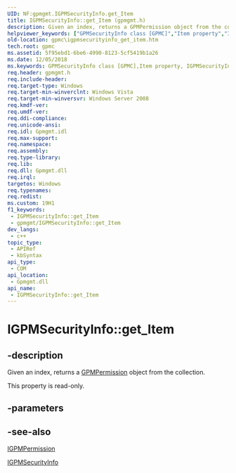 ```yaml
---
UID: NF:gpmgmt.IGPMSecurityInfo.get_Item
title: IGPMSecurityInfo::get_Item (gpmgmt.h)
description: Given an index, returns a GPMPermission object from the collection.
helpviewer_keywords: ["GPMSecurityInfo class [GPMC]","Item property","IGPMSecurityInfo interface [GPMC]","Item property","IGPMSecurityInfo.Item","IGPMSecurityInfo.get_Item","IGPMSecurityInfo::Item","IGPMSecurityInfo::get_Item","Item property [GPMC]","Item property [GPMC]","GPMSecurityInfo class","Item property [GPMC]","IGPMSecurityInfo interface","_win32_igpmsecurityinfo_get_item","get_Item","gpmc.igpmsecurityinfo_get_item","gpmgmt/IGPMSecurityInfo::Item","gpmgmt/IGPMSecurityInfo::get_Item"]
old-location: gpmc\igpmsecurityinfo_get_item.htm
tech.root: gpmc
ms.assetid: 5f95ebd1-6be6-4990-8123-5cf5419b1a26
ms.date: 12/05/2018
ms.keywords: GPMSecurityInfo class [GPMC],Item property, IGPMSecurityInfo interface [GPMC],Item property, IGPMSecurityInfo.Item, IGPMSecurityInfo.get_Item, IGPMSecurityInfo::Item, IGPMSecurityInfo::get_Item, Item property [GPMC], Item property [GPMC],GPMSecurityInfo class, Item property [GPMC],IGPMSecurityInfo interface, _win32_igpmsecurityinfo_get_item, get_Item, gpmc.igpmsecurityinfo_get_item, gpmgmt/IGPMSecurityInfo::Item, gpmgmt/IGPMSecurityInfo::get_Item
req.header: gpmgmt.h
req.include-header: 
req.target-type: Windows
req.target-min-winverclnt: Windows Vista
req.target-min-winversvr: Windows Server 2008
req.kmdf-ver: 
req.umdf-ver: 
req.ddi-compliance: 
req.unicode-ansi: 
req.idl: Gpmgmt.idl
req.max-support: 
req.namespace: 
req.assembly: 
req.type-library: 
req.lib: 
req.dll: Gpmgmt.dll
req.irql: 
targetos: Windows
req.typenames: 
req.redist: 
ms.custom: 19H1
f1_keywords:
 - IGPMSecurityInfo::get_Item
 - gpmgmt/IGPMSecurityInfo::get_Item
dev_langs:
 - c++
topic_type:
 - APIRef
 - kbSyntax
api_type:
 - COM
api_location:
 - Gpmgmt.dll
api_name:
 - IGPMSecurityInfo::get_Item
---
```


# IGPMSecurityInfo::get_Item


## -description

Given an index, returns a 
<a href="/previous-versions/windows/desktop/api/gpmgmt/nn-gpmgmt-igpmpermission">GPMPermission</a> object from the collection.

This property is read-only.

## -parameters

## -see-also

<a href="/previous-versions/windows/desktop/api/gpmgmt/nn-gpmgmt-igpmpermission">IGPMPermission</a>



<a href="/previous-versions/windows/desktop/api/gpmgmt/nn-gpmgmt-igpmsecurityinfo">IGPMSecurityInfo</a>

